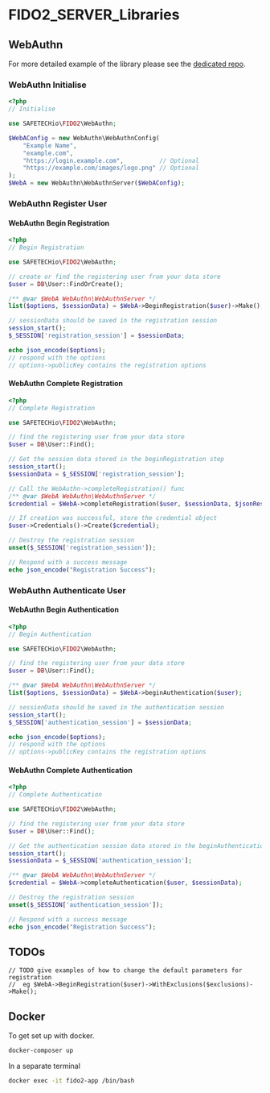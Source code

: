 # FIDO2_SERVER_Libraries

## WebAuthn

For more detailed example of the library please see the  [dedicated repo](https://github.com/SAFETECHio/PHP-FIDO2-Example).

### WebAuthn Initialise

```php
<?php
// Initialise

use SAFETECHio\FIDO2\WebAuthn;

$WebAConfig = new WebAuthn\WebAuthnConfig(
    "Example Name",
    "example.com",
    "https://login.example.com",          // Optional
    "https://example.com/images/logo.png" // Optional
); 
$WebA = new WebAuthn\WebAuthnServer($WebAConfig);
```

### WebAuthn Register User

#### WebAuthn Begin Registration

```php
<?php
// Begin Registration

use SAFETECHio\FIDO2\WebAuthn;

// create or find the registering user from your data store
$user = DB\User::FindOrCreate();  

/** @var $WebA WebAuthn\WebAuthnServer */
list($options, $sessionData) = $WebA->BeginRegistration($user)->Make();

// sessionData should be saved in the registration session
session_start();
$_SESSION['registration_session'] = $sessionData;

echo json_encode($options);
// respond with the options
// options->publicKey contains the registration options
```

#### WebAuthn Complete Registration

```php
<?php
// Complete Registration

use SAFETECHio\FIDO2\WebAuthn;

// find the registering user from your data store
$user = DB\User::Find();  

// Get the session data stored in the beginRegistration step
session_start();
$sessionData = $_SESSION['registration_session'];

// Call the WebAuthn->completeRegistration() func
/** @var $WebA WebAuthn\WebAuthnServer */
$credential = $WebA->completeRegistration($user, $sessionData, $jsonResponse);

// If creation was successful, store the credential object
$user->Credentials()->Create($credential);

// Destroy the registration session
unset($_SESSION['registration_session']);

// Respond with a success message
echo json_encode("Registration Success");
```

### WebAuthn Authenticate User

#### WebAuthn Begin Authentication
```php
<?php
// Begin Authentication

use SAFETECHio\FIDO2\WebAuthn;

// find the registering user from your data store
$user = DB\User::Find();

/** @var $WebA WebAuthn\WebAuthnServer */
list($options, $sessionData) = $WebA->beginAuthentication($user);

// sessionData should be saved in the authentication session
session_start();
$_SESSION['authentication_session'] = $sessionData;

echo json_encode($options);
// respond with the options
// options->publicKey contains the registration options
```

#### WebAuthn Complete Authentication

```php
<?php
// Complete Authentication

use SAFETECHio\FIDO2\WebAuthn;

// find the registering user from your data store
$user = DB\User::Find();

// Get the authentication session data stored in the beginAuthentication step
session_start();
$sessionData = $_SESSION['authentication_session'];

/** @var $WebA WebAuthn\WebAuthnServer */
$credential = $WebA->completeAuthentication($user, $sessionData);

// Destroy the registration session
unset($_SESSION['authentication_session']);

// Respond with a success message
echo json_encode("Registration Success");
```

## TODOs

```text
// TODO give examples of how to change the default parameters for registration
//  eg $WebA->BeginRegistration($user)->WithExclusions($exclusions)->Make();
```

## Docker

To get set up with docker.

```bash
docker-composer up
```

In a separate terminal

```bash
docker exec -it fido2-app /bin/bash
```
